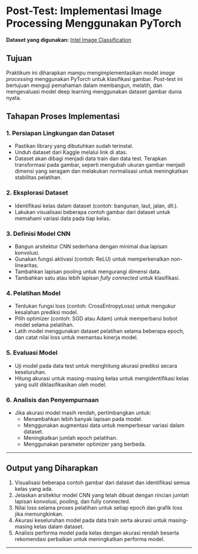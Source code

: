 # Post-Test: Implementasi Image Processing Menggunakan PyTorch

**Dataset yang digunakan:** [Intel Image Classification](https://www.kaggle.com/datasets/puneet6060/intel-image-classification)

## Tujuan
Praktikum ini diharapkan mampu mengimplementasikan model *image processing* menggunakan PyTorch untuk klasifikasi gambar. Post-test ini bertujuan menguji pemahaman dalam membangun, melatih, dan mengevaluasi model deep learning menggunakan dataset gambar dunia nyata.

## Tahapan Proses Implementasi

### 1. Persiapan Lingkungan dan Dataset
- Pastikan library yang dibutuhkan sudah terinstal.
- Unduh dataset dari Kaggle melalui link di atas.
- Dataset akan dibagi menjadi data train dan data test. Terapkan transformasi pada gambar, seperti mengubah ukuran gambar menjadi dimensi yang seragam dan melakukan normalisasi untuk meningkatkan stabilitas pelatihan.

### 2. Eksplorasi Dataset
- Identifikasi kelas dalam dataset (contoh: bangunan, laut, jalan, dll.).
- Lakukan visualisasi beberapa contoh gambar dari dataset untuk memahami variasi data pada tiap kelas.

### 3. Definisi Model CNN
- Bangun arsitektur CNN sederhana dengan minimal dua lapisan konvolusi.
- Gunakan fungsi aktivasi (contoh: ReLU) untuk memperkenalkan non-linearitas.
- Tambahkan lapisan pooling untuk mengurangi dimensi data.
- Tambahkan satu atau lebih lapisan *fully connected* untuk klasifikasi.

### 4. Pelatihan Model
- Tentukan fungsi loss (contoh: CrossEntropyLoss) untuk mengukur kesalahan prediksi model.
- Pilih optimizer (contoh: SGD atau Adam) untuk memperbarui bobot model selama pelatihan.
- Latih model menggunakan dataset pelatihan selama beberapa epoch, dan catat nilai loss untuk memantau kinerja model.

### 5. Evaluasi Model
- Uji model pada data test untuk menghitung akurasi prediksi secara keseluruhan.
- Hitung akurasi untuk masing-masing kelas untuk mengidentifikasi kelas yang sulit diklasifikasikan oleh model.

### 6. Analisis dan Penyempurnaan
- Jika akurasi model masih rendah, pertimbangkan untuk:
  - Menambahkan lebih banyak lapisan pada model.
  - Menggunakan augmentasi data untuk memperbesar variasi dalam dataset.
  - Meningkatkan jumlah epoch pelatihan.
  - Menggunakan parameter optimizer yang berbeda.

---

## Output yang Diharapkan
1. Visualisasi beberapa contoh gambar dari dataset dan identifikasi semua kelas yang ada.  
2. Jelaskan arsitektur model CNN yang telah dibuat dengan rincian jumlah lapisan konvolusi, pooling, dan fully connected.  
3. Nilai loss selama proses pelatihan untuk setiap epoch dan grafik loss jika memungkinkan.  
4. Akurasi keseluruhan model pada data train serta akurasi untuk masing-masing kelas dalam dataset.
5. Analisis performa model pada kelas dengan akurasi rendah beserta rekomendasi perbaikan untuk meningkatkan performa model.
---
